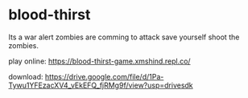 # blood-thirst
Its a war alert zombies are comming to attack save yourself shoot the zombies.

play online:
https://blood-thirst-game.xmshind.repl.co/

download:
https://drive.google.com/file/d/1Pa-Tywu1YFEzacXV4_vEkEFQ_fjRMg9f/view?usp=drivesdk
